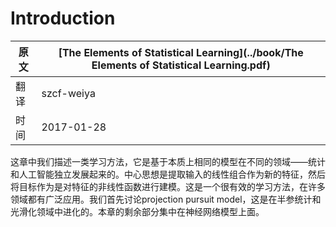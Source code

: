 # Introduction

| 原文   | [The Elements of Statistical Learning](../book/The Elements of Statistical Learning.pdf) |
| ---- | ---------------------------------------- |
| 翻译   | szcf-weiya                               |
| 时间   | 2017-01-28                               |


这章中我们描述一类学习方法，它是基于本质上相同的模型在不同的领域——统计和人工智能独立发展起来的。中心思想是提取输入的线性组合作为新的特征，然后将目标作为是对特征的非线性函数进行建模。这是一个很有效的学习方法，在许多领域都有广泛应用。我们首先讨论projection pursuit model，这是在半参统计和光滑化领域中进化的。本章的剩余部分集中在神经网络模型上面。

